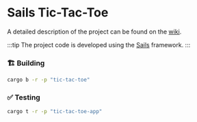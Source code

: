 # Sails Tic-Tac-Toe

A detailed description of the project can be found on the [wiki](https://wiki.vara.network/docs/examples/Gaming/tictactoe).

:::tip
The project code is developed using the [Sails](https://github.com/gear-tech/sails) framework.
:::  

### 🏗️ Building

```sh
cargo b -r -p "tic-tac-toe"
```

### ✅ Testing

```sh
cargo t -r -p "tic-tac-toe-app"
```
